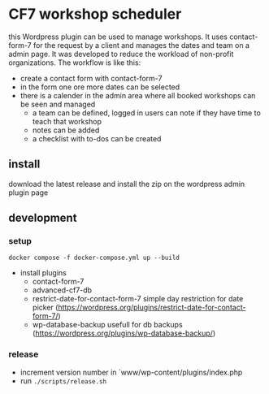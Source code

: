 
# CF7 workshop scheduler

this  Wordpress plugin can be used to manage workshops. It uses contact-form-7 for the request by a client and manages the dates and team on a admin page. It was developed to reduce the workload of non-profit organizations.
The workflow is like this:
* create a contact form with contact-form-7
* in the form one ore more dates can be selected
* there is a calender in the admin area where all booked workshops can be seen and managed
   * a team can be defined, logged in users can note if they have time to teach that workshop
   * notes can be added
   * a checklist with to-dos can be created

## install

download the latest release and install the zip on the wordpress admin plugin page

## development

### setup

```
docker compose -f docker-compose.yml up --build
```

* install plugins
   * contact-form-7
   * advanced-cf7-db
   * restrict-date-for-contact-form-7 simple day restriction for date picker (https://wordpress.org/plugins/restrict-date-for-contact-form-7/)
   * wp-database-backup usefull for db backups (https://wordpress.org/plugins/wp-database-backup/)


### release

* increment version number in `www/wp-content/plugins/index.php
* run `./scripts/release.sh`
